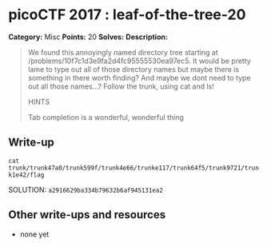 # picoCTF 2017 : leaf-of-the-tree-20

**Category:** Misc
**Points:** 20
**Solves:** 
**Description:**

> We found this annoyingly named directory tree starting at /problems/10f7c1d3e9fa2d4fc95555530ea97ec5. It would be pretty lame to type out all of those directory names but maybe there is something in there worth finding? And maybe we dont need to type out all those names...? Follow the trunk, using cat and ls!
> 
> 
>  HINTS
> 
> Tab completion is a wonderful, wonderful thing


## Write-up
```cat trunk/trunk47a0/trunk599f/trunk4e66/trunke117/trunk64f5/trunk9721/trunk1e42/flag```

SOLUTION:
```a2916629ba334b79632b6af945131ea2```

## Other write-ups and resources

* none yet
